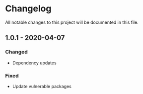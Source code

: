 # Changelog

All notable changes to this project will be documented in this file.

## 1.0.1 - 2020-04-07
### Changed
- Dependency updates
### Fixed
- Update vulnerable packages
